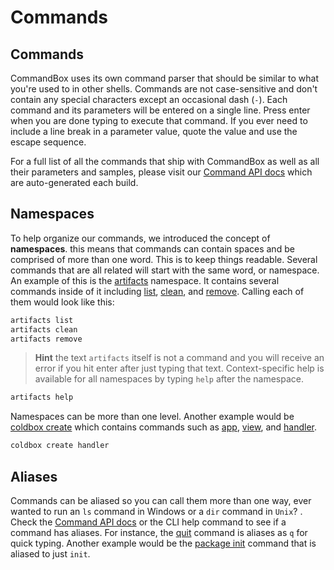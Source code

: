 # Commands

## Commands

CommandBox uses its own command parser that should be similar to what you're used to in other shells. Commands are not case-sensitive and don't contain any special characters except an occasional dash (`-`). Each command and its parameters will be entered on a single line. Press enter when you are done typing to execute that command. If you ever need to include a line break in a parameter value, quote the value and use the  escape sequence.

For a full list of all the commands that ship with CommandBox as well as all their parameters and samples, please visit our [Command API docs](http://apidocs.ortussolutions.com/commandbox/current) which are auto-generated each build.

## Namespaces

To help organize our commands, we introduced the concept of **namespaces**. this means that commands can contain spaces and be comprised of more than one word. This is to keep things readable. Several commands that are all related will start with the same word, or namespace. An example of this is the [artifacts](http://apidocs.ortussolutions.com/commandbox/3.9.1/index.html?commandbox/system/modules_app/artifacts-commands/commands/artifacts/package-summary.html) namespace. It contains several commands inside of it including [list](http://apidocs.ortussolutions.com/commandbox/3.9.1/index.html?commandbox/system/modules_app/artifacts-commands/commands/artifacts/list.html), [clean](http://apidocs.ortussolutions.com/commandbox/3.9.1/index.html?commandbox/system/modules_app/artifacts-commands/commands/artifacts/clean.html), and [remove](http://apidocs.ortussolutions.com/commandbox/3.9.1/index.html?commandbox/system/modules_app/artifacts-commands/commands/artifacts/remove.html). Calling each of them would look like this:

```bash
artifacts list
artifacts clean
artifacts remove
```

> **Hint** the text `artifacts` itself is not a command and you will receive an error if you hit enter after just typing that text. Context-specific help is available for all namespaces by typing `help` after the namespace.

```bash
artifacts help
```

Namespaces can be more than one level. Another example would be [coldbox create](http://apidocs.ortussolutions.com/commandbox/current/index.html?commandbox/system/modules_app/coldbox-commands/commands/coldbox/create/package-summary.html) which contains commands such as [app](http://apidocs.ortussolutions.com/commandbox/current/index.html?commandbox/system/modules_app/coldbox-commands/commands/coldbox/create/app.html), [view](http://apidocs.ortussolutions.com/commandbox/current/index.html?commandbox/system/modules_app/coldbox-commands/commands/coldbox/create/view.html), and [handler](http://apidocs.ortussolutions.com/commandbox/current/index.html?commandbox/system/modules_app/coldbox-commands/commands/coldbox/create/handler.html).

```bash
coldbox create handler
```

## Aliases

Commands can be aliased so you can call them more than one way, ever wanted to run an `ls` command in Windows or a `dir` command in `Unix`? . Check the [Command API docs](http://apidocs.ortussolutions.com/commandbox/current) or the CLI help command to see if a command has aliases. For instance, the [quit](https://apidocs.ortussolutions.com/commandbox/5.9.1/commandbox/system/modules_app/system-commands/commands/quit.html) command is aliases as `q` for quick typing. Another example would be the [package init](https://apidocs.ortussolutions.com/commandbox/5.9.1/commandbox/system/modules_app/package-commands/commands/package/init.html) command that is aliased to just `init`.
